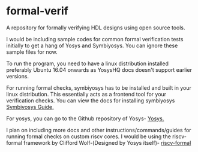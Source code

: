 # formal-verif
A repository for formally verifying HDL designs using open source tools.

I would be including sample codes for common formal verification tests initially to get a hang of Yosys and Symbiyosys. You can ignore these sample files for now. 

To run the program, you need to have a linux distribution installed preferably Ubuntu 16.04 onwards as YosysHQ docs doesn't support earlier versions. 

For running formal checks, symbiyosys has to be installed and built in your linux distribution. This essentially acts as a frontend tool for your verification checks. 
You can view the docs for installing symbiyosys [Symbiyosys Guide,](https://symbiyosys.readthedocs.io/en/latest/install.html)

For yosys, you can go to the Github repository of Yosys- [Yosys.](https://github.com/YosysHQ/yosys)

I plan on including more docs and other instructions/commands/guides for running formal checks on custom riscv cores. I would be using the riscv-formal framework by Clifford Wolf-(Designed by Yosys itself)- [riscv-formal](https://github.com/YosysHQ/riscv-formal)
